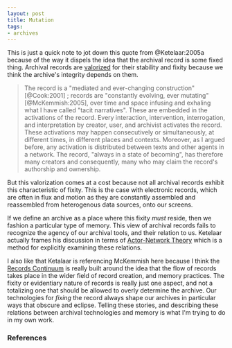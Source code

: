 ```yaml
---
layout: post
title: Mutation
tags:
- archives
--- 
```


This is just a quick note to jot down this quote from @Ketelaar:2005a because of
the way it dispels the idea that the archival record is some fixed thing.
Archival records are [valorized] for their stability and fixity because we think
the archive's integrity depends on them.

> The record is a "mediated and ever-changing construction" [@Cook:2001] ;
> records are "constantly evolving, ever mutating" [@McKemmish:2005], over time
> and space infusing and exhaling what I have called "tacit narratives". These
> are embedded in the activations of the record. Every interaction,
> intervention, interrogation, and interpretation by creator, user, and
> archivist activates the record.  These activations may happen consecutively or
> simultaneously, at different times, in different places and contexts.
> Moreover, as I argued before, any activation is distributed between texts and
> other agents in a network.  The record, "always in a state of becoming", has
> therefore many creators and consequently, many who may claim the record's
> authorship and ownership.

But this valorization comes at a cost because not all archival records exhibit
this characteristic of fixity. This is the case with electronic records, which
are often in flux and motion as they are constantly assembled and reassembled
from heterogenous data sources, onto our screens.

If we define an archive as a place where this fixity *must* reside, then we
fashion a particular type of memory. This view of archival records fails to
recognize the agency of our archival tools, and their relation to us. Ketelaar
actually frames his discussion in terms of [Actor-Network Theory] which is a
method for explicitly examining these relations.

I also like that Ketalaar is referencing McKemmish here because I think the
[Records Continuum] is really built around the idea that the flow of records
takes place in the wider field of record creation, and memory practices. The
fixity or evidentiary nature of records is really just one aspect, and not a
totalizing one that should be allowed to overly determine the archive. Our
technologies for *fixing* the record always shape our archives in particular
ways that obscure and eclipse. Telling these stories, and describing these
relations between archival technologies and memory is what I'm trying to do in
my own work.

[valorized]: https://en.wikipedia.org/wiki/Valorisation
[Actor-Network Theory]: https://en.wikipedia.org/wiki/Actor%E2%80%93network_theory
[Records Continuum]: https://en.wikipedia.org/wiki/Records_Continuum_Model

### References
